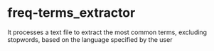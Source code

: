 # freq-terms_extractor
It processes a text file to extract the most common terms, excluding stopwords, based on the language specified by the user
